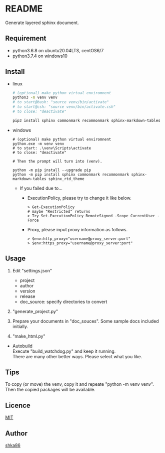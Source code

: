 README
====

Generate layered sphinx document.

<!-- ## Description -->

## Requirement
- python3.6.8 on ubuntu20.04LTS, centOS6/7
- python3.7.4 on windows10

## Install

- linux

    ```sh
    # (optional) make python virtual enviromnent
    python3 -m venv venv
    # to start@bash: "source venv/bin/activate"
    # to start@csh: "source venv/bin/activate.csh"
    # to close: "deactivate"

    pip3 install sphinx commonmark recommonmark sphinx-markdown-tables sphinx_rtd_theme

    ```

- windows

    ```
    # (optional) make python virtual enviromnent
    python.exe -m venv venv
    # to start: .\venv\Scripts\activate 
    # to close: "deactivate"

    # Then the prompt will turn into (venv).

    python -m pip install --upgrade pip
    python -m pip install sphinx commonmark recommonmark sphinx-markdown-tables sphinx_rtd_theme

    ```

    - If you failed due to...
        - ExecutionPolicy, please try to change it like below.  
            ```
            > Get-ExecutionPolicy
            # maybe "Restricted" returns
            > Try Set-ExecutionPolicy RemoteSigned -Scope CurrentUser -Force
            ```

        - Proxy, please input proxy information as follows.
            ```
            > $env:http_proxy="username@proxy_server:port"
            > $env:https_proxy="username@proxy_server:port"
            ```

## Usage

1. Edit "settings.json"

    - project
    - author
    - version
    - release
    - doc_source: specify directories to convert


1. "generate_project.py"
1. Prepare your documents in "doc_souces". Some sample docs included initially.
1. "make_html.py"

- Autobuild  
    Execute "build_watchdog.py" and keep it running.  
    There are many other better ways. Please select what you like.

## Tips

To copy (or move) the venv, copy it and repeate "python -m venv venv".
Then the copied packages will be available.

## Licence

[MIT](https://github.com/shka86/foo/blob/master/LICENCE)

## Author

[shka86](https://github.com/shka86)
